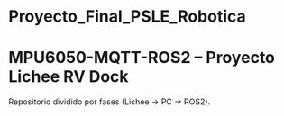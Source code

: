 # Proyecto_Final_PSLE_Robotica

# MPU6050-MQTT-ROS2 – Proyecto Lichee RV Dock

Repositorio dividido por fases (Lichee → PC → ROS2).

